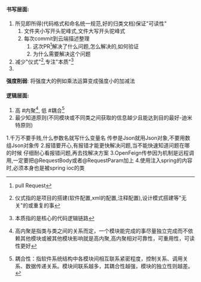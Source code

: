 #### 书写层面:
1. 所见即所得(代码格式和命名统一规范,好的归类文档)保证"可读性"
	1. 文件夹小写开头驼峰式,文件大写开头驼峰式
	2. 每次commit到云端描述整理
		1. 这次PR[^5]解决了什么问题,怎么解决的,如何验证
		2. 为什么需要解决这个问题
2. 减少"仪式"[^1],专注"本质"[^2]
3. 

**强度削弱**:
	将强度大的例如乘法运算变成强度小的加减法
#### 逻辑层面:
1. 高 #内聚[^3], 低 #耦合[^4]
2. 最少知道原则(不同模块或不同类之间获取的信息越少且能达到目的最好-迪米特原则)





























[^1]:仪式指的是项目的搭建(软件配置,xml的配置,注释配置),设计模式搭建等"无关"的或重复的事
[^2]:本质指的是核心的代码逻辑链路
[^3]:高内聚是指类与类之间的关系而定，一个模块能完成的事尽量独立完成而不依赖其他模块或被其他模块影响就是高内聚,高内聚相对可靠性，可重用性，可读性更好
[^4]:耦合性：指软件系统结构中各模块间相互联系紧密程度，控制关系、调用关系、数据传递关系。模块间联系越多，其耦合性越强，模块的独立性则越差。
[^5]:pull Request
















1.千万不要手贱,什么参数名就写什么变量名 传参是Json就用Json对象,不要用数组Json对象传
2.报错要开心,有报错才能更快解决问题,当不能快速知道问题在哪的时候 仔细耐心看报错问题,再去找解决方案
3.OpenFeign传参因为机制是远程调用,一定要把@RequestBody或者@RequestParam加上
4.使用注入spring的内容时,必须本身也是被spring ioc的类